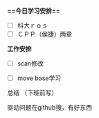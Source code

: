 **==今日学习安排==**

- [ ] 科大ｒｏｓ
- [ ] ＣＰＰ（侯捷）两章

**工作安排**

- [ ] scan修改
- [ ] move base学习

  

总结 （下班前写）

驱动问题在github搜，有好东西